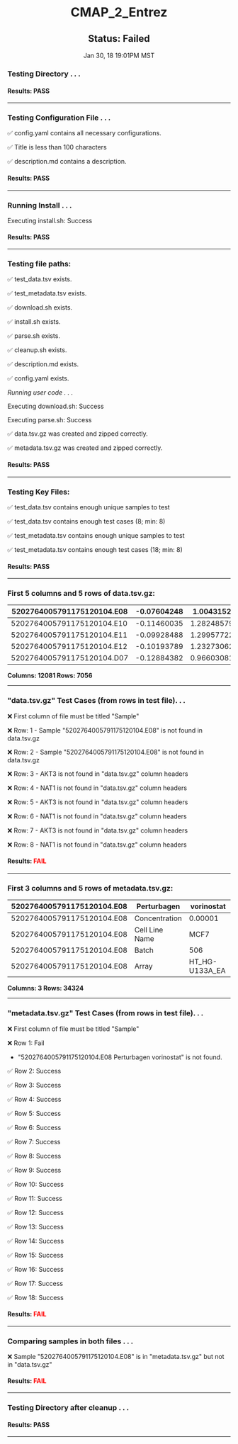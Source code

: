 <h1><center>CMAP_2_Entrez</center></h1>
<h2><center> Status: Failed </center></h2>
<center>Jan 30, 18 19:01PM MST</center>


### Testing Directory . . .

#### Results: PASS
---
### Testing Configuration File . . .

&#9989;	config.yaml contains all necessary configurations.

&#9989;	Title is less than 100 characters

&#9989;	description.md contains a description.

#### Results: PASS
---
### Running Install . . .

Executing install.sh: Success

#### Results: PASS
---

### Testing file paths:

&#9989;	test_data.tsv exists.

&#9989;	test_metadata.tsv exists.

&#9989;	download.sh exists.

&#9989;	install.sh exists.

&#9989;	parse.sh exists.

&#9989;	cleanup.sh exists.

&#9989;	description.md exists.

&#9989;	config.yaml exists.

*Running user code . . .*

Executing download.sh: Success

Executing parse.sh: Success

&#9989;	data.tsv.gz was created and zipped correctly.

&#9989;	metadata.tsv.gz was created and zipped correctly.

#### Results: PASS
---
### Testing Key Files:

&#9989;	test_data.tsv contains enough unique samples to test

&#9989;	test_data.tsv contains enough test cases (8; min: 8)

&#9989;	test_metadata.tsv contains enough unique samples to test

&#9989;	test_metadata.tsv contains enough test cases (18; min: 8)

#### Results: PASS
---

### First 5 columns and 5 rows of data.tsv.gz:

|	5202764005791175120104.E08	|	-0.07604248	|	1.0043152	|	-0.06929116	|	-0.19717948	|
|	---	|	---	|	---	|	---	|	---	|
|	5202764005791175120104.E10	|	-0.11460035	|	1.28248579	|	-0.03530519	|	-0.1545126	|
|	5202764005791175120104.E11	|	-0.09928488	|	1.29957722	|	-0.0648402	|	-0.11181129	|
|	5202764005791175120104.E12	|	-0.10193789	|	1.23273062	|	-0.05491299	|	-0.10846203	|
|	5202764005791175120104.D07	|	-0.12884382	|	0.96603081	|	-0.11027136	|	-0.0751726	|

**Columns: 12081 Rows: 7056**

---
### "data.tsv.gz" Test Cases (from rows in test file). . .

&#10060;	First column of file must be titled "Sample"

&#10060;	Row: 1 - Sample "5202764005791175120104.E08" is not found in data.tsv.gz

&#10060;	Row: 2 - Sample "5202764005791175120104.E08" is not found in data.tsv.gz

&#10060;	Row: 3 - AKT3 is not found in "data.tsv.gz" column headers

&#10060;	Row: 4 - NAT1 is not found in "data.tsv.gz" column headers

&#10060;	Row: 5 - AKT3 is not found in "data.tsv.gz" column headers

&#10060;	Row: 6 - NAT1 is not found in "data.tsv.gz" column headers

&#10060;	Row: 7 - AKT3 is not found in "data.tsv.gz" column headers

&#10060;	Row: 8 - NAT1 is not found in "data.tsv.gz" column headers

#### Results: **<font color="red">FAIL</font>**
---
### First 3 columns and 5 rows of metadata.tsv.gz:

|	5202764005791175120104.E08	|	Perturbagen	|	vorinostat	|
|	---	|	---	|	---	|
|	5202764005791175120104.E08	|	Concentration	|	0.00001	|
|	5202764005791175120104.E08	|	Cell Line Name	|	MCF7	|
|	5202764005791175120104.E08	|	Batch	|	506	|
|	5202764005791175120104.E08	|	Array	|	HT_HG-U133A_EA	|

**Columns: 3 Rows: 34324**

---
### "metadata.tsv.gz" Test Cases (from rows in test file). . .

&#10060;	First column of file must be titled "Sample"

&#10060;	Row 1: Fail
- "5202764005791175120104.E08	Perturbagen	vorinostat" is not found.

&#9989;	Row 2: Success

&#9989;	Row 3: Success

&#9989;	Row 4: Success

&#9989;	Row 5: Success

&#9989;	Row 6: Success

&#9989;	Row 7: Success

&#9989;	Row 8: Success

&#9989;	Row 9: Success

&#9989;	Row 10: Success

&#9989;	Row 11: Success

&#9989;	Row 12: Success

&#9989;	Row 13: Success

&#9989;	Row 14: Success

&#9989;	Row 15: Success

&#9989;	Row 16: Success

&#9989;	Row 17: Success

&#9989;	Row 18: Success

#### Results: **<font color="red">FAIL</font>**
---
### Comparing samples in both files . . .

&#10060;	 Sample "5202764005791175120104.E08" is in "metadata.tsv.gz" but not in "data.tsv.gz"

#### Results: **<font color="red">FAIL</font>**

---
### Testing Directory after cleanup . . .

#### Results: PASS
---

